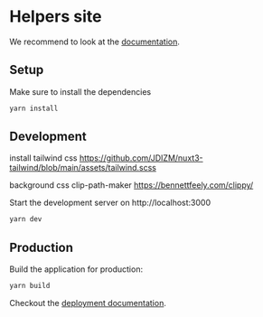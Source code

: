 # Helpers site 

We recommend to look at the [documentation](https://v3.nuxtjs.org).

## Setup

Make sure to install the dependencies

```bash
yarn install
```

## Development

install tailwind css
https://github.com/JDIZM/nuxt3-tailwind/blob/main/assets/tailwind.scss

background css clip-path-maker 
https://bennettfeely.com/clippy/

Start the development server on http://localhost:3000

```bash
yarn dev
```

## Production

Build the application for production:

```bash
yarn build
```

Checkout the [deployment documentation](https://v3.nuxtjs.org/docs/deployment).
